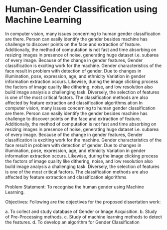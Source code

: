# Human-Gender Classification using Machine Learning
In computer vision, many issues concerning to human gender classification are there. 
Person can easily identify the gender besides machine has challenge to discover points on the 
face and extraction of feature. Additionally, the method of computation is not fast and time 
absorbing on resizing images in presence of noise, generating huge dataset i.e. subarea of every 
image.
Because of the change in gender features, Gender classification is exciting work for the 
machine. Gender characteristics of the face result in problem with detection of gender. Due to 
changes in illumination, pose, expression, age, and ethnicity Variation in gender information 
extraction occurs. Likewise, during the image clicking process the factors of image quality like 
dithering, noise, and low resolution also build image analysis a challenging task. Diversely, the 
selection of features is one of the most critical factors. The classification methods are also 
affected by feature extraction and classification algorithms.ation
In computer vision, many issues concerning to human gender classification are there. 
Person can easily identify the gender besides machine has challenge to discover points on the 
face and extraction of feature. Additionally, the method of computation is not fast and time 
absorbing on resizing images in presence of noise, generating huge dataset i.e. subarea of every 
image.
Because of the change in gender features, Gender classification is exciting work for the 
machine. Gender characteristics of the face result in problem with detection of gender. Due to 
changes in illumination, pose, expression, age, and ethnicity Variation in gender information 
extraction occurs. Likewise, during the image clicking process the factors of image quality like 
dithering, noise, and low resolution also build image analysis a challenging task. Diversely, the 
selection of features is one of the most critical factors. The classification methods are also 
affected by feature extraction and classification algorithms.

Problem Statement:
To recognise the human gender using Machine Learning.

Objectives:
Following are the objectives for the proposed dissertation work:

a. To collect and study database of Gender or Image Acquisition.
b. Study of Pre-Processing methods.
c. Study of machine learning methods to detect the features.
d. To develop an algorithm for Gender Classification
